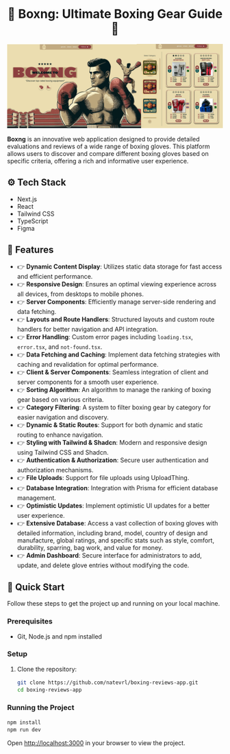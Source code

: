 <h1 align="center">🥊 Boxng: Ultimate Boxing Gear Guide 🥊</h1>

![Readme Image](/public/readme-image.png)

**Boxng** is an innovative web application designed to provide detailed evaluations and reviews of a wide range of boxing gloves. This platform allows users to discover and compare different boxing gloves based on specific criteria, offering a rich and informative user experience.

## ⚙️ Tech Stack
- Next.js
- React
- Tailwind CSS
- TypeScript
- Figma

## 🔋 Features

- 👉 **Dynamic Content Display**: Utilizes static data storage for fast access and efficient performance.
- 👉 **Responsive Design**: Ensures an optimal viewing experience across all devices, from desktops to mobile phones.
- 👉 **Server Components**: Efficiently manage server-side rendering and data fetching.
- 👉 **Layouts and Route Handlers**: Structured layouts and custom route handlers for better navigation and API integration.
- 👉 **Error Handling**: Custom error pages including `loading.tsx`, `error.tsx`, and `not-found.tsx`.
- 👉 **Data Fetching and Caching**: Implement data fetching strategies with caching and revalidation for optimal performance.
- 👉 **Client & Server Components**: Seamless integration of client and server components for a smooth user experience.
- 👉 **Sorting Algorithm**: An algorithm to manage the ranking of boxing gear based on various criteria.
- 👉 **Category Filtering**: A system to filter boxing gear by category for easier navigation and discovery.
- 👉 **Dynamic & Static Routes**: Support for both dynamic and static routing to enhance navigation.
- 👉 **Styling with Tailwind & Shadcn**: Modern and responsive design using Tailwind CSS and Shadcn.
- 👉 **Authentication & Authorization**: Secure user authentication and authorization mechanisms.
- 👉 **File Uploads**: Support for file uploads using UploadThing.
- 👉 **Database Integration**: Integration with Prisma for efficient database management.
- 👉 **Optimistic Updates**: Implement optimistic UI updates for a better user experience.
- 👉 **Extensive Database**: Access a vast collection of boxing gloves with detailed information, including brand, model, country of design and manufacture, global ratings, and specific stats such as style, comfort, durability, sparring, bag work, and value for money.
- 👉 **Admin Dashboard**: Secure interface for administrators to add, update, and delete glove entries without modifying the code.


## 🤸 Quick Start
Follow these steps to get the project up and running on your local machine.

### Prerequisites
- Git, Node.js and npm installed

### Setup
1. Clone the repository:
   ```bash
   git clone https://github.com/natevrl/boxing-reviews-app.git
   cd boxing-reviews-app
   ```

### Running the Project
```bash
npm install
npm run dev
```

Open [http://localhost:3000](http://localhost:3000) in your browser to view the project.
